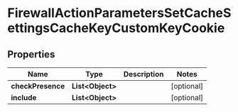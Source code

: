 

# FirewallActionParametersSetCacheSettingsCacheKeyCustomKeyCookie


## Properties

| Name | Type | Description | Notes |
|------------ | ------------- | ------------- | -------------|
|**checkPresence** | **List&lt;Object&gt;** |  |  [optional] |
|**include** | **List&lt;Object&gt;** |  |  [optional] |




